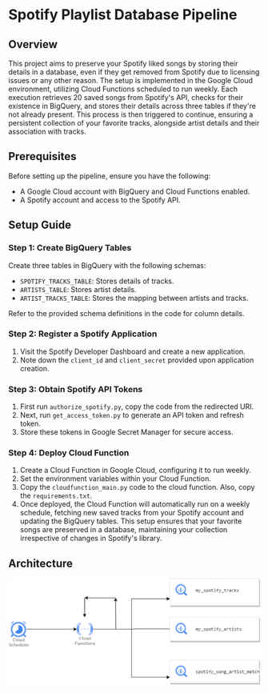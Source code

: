 # Spotify Playlist Database Pipeline

## Overview

This project aims to preserve your Spotify liked songs by storing their details in a database, even if they get removed from Spotify due to licensing issues or any other reason. The setup is implemented in the Google Cloud environment, utilizing Cloud Functions scheduled to run weekly. Each execution retrieves 20 saved songs from Spotify's API, checks for their existence in BigQuery, and stores their details across three tables if they're not already present. This process is then triggered to continue, ensuring a persistent collection of your favorite tracks, alongside artist details and their association with tracks.

## Prerequisites

Before setting up the pipeline, ensure you have the following:

- A Google Cloud account with BigQuery and Cloud Functions enabled.
- A Spotify account and access to the Spotify API.

## Setup Guide

### Step 1: Create BigQuery Tables

Create three tables in BigQuery with the following schemas:

- `SPOTIFY_TRACKS_TABLE`: Stores details of tracks.
- `ARTISTS_TABLE`: Stores artist details.
- `ARTIST_TRACKS_TABLE`: Stores the mapping between artists and tracks.

Refer to the provided schema definitions in the code for column details.

### Step 2: Register a Spotify Application

1. Visit the Spotify Developer Dashboard and create a new application.
2. Note down the `client_id` and `client_secret` provided upon application creation.

### Step 3: Obtain Spotify API Tokens

1. First run `authorize_spotify.py`, copy the code from the redirected URI.
2. Next, run `get_access_token.py` to generate an API token and refresh token.
3. Store these tokens in Google Secret Manager for secure access.

### Step 4: Deploy Cloud Function

1. Create a Cloud Function in Google Cloud, configuring it to run weekly.
2. Set the environment variables within your Cloud Function.
3. Copy the `cloudfunction_main.py` code to the cloud function. Also, copy the `requirements.txt`.
4. Once deployed, the Cloud Function will automatically run on a weekly schedule, fetching new saved tracks from your Spotify account and updating the BigQuery tables. This setup ensures that your favorite songs are preserved in a database, maintaining your collection irrespective of changes in Spotify's library.

## Architecture

![SongsDB Diagram](songsDB.png)
